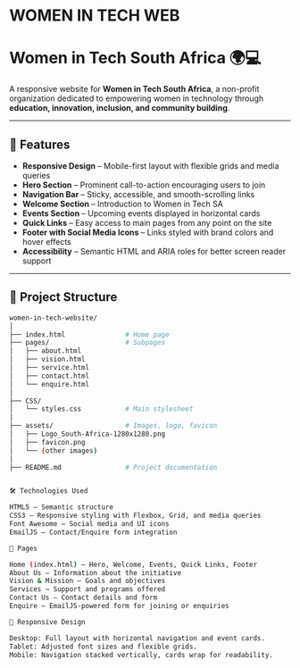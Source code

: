# WOMEN IN TECH WEB

# Women in Tech South Africa 🌍💻

A responsive website for **Women in Tech South Africa**, a non-profit organization dedicated to empowering women in technology through **education, innovation, inclusion, and community building**.

---

## 🚀 Features

- **Responsive Design** – Mobile-first layout with flexible grids and media queries  
- **Hero Section** – Prominent call-to-action encouraging users to join  
- **Navigation Bar** – Sticky, accessible, and smooth-scrolling links  
- **Welcome Section** – Introduction to Women in Tech SA  
- **Events Section** – Upcoming events displayed in horizontal cards  
- **Quick Links** – Easy access to main pages from any point on the site  
- **Footer with Social Media Icons** – Links styled with brand colors and hover effects  
- **Accessibility** – Semantic HTML and ARIA roles for better screen reader support  

---

## 📂 Project Structure

```bash
women-in-tech-website/
│
├── index.html               # Home page
├── pages/                   # Subpages
│   ├── about.html
│   ├── vision.html
│   ├── service.html
│   ├── contact.html
│   └── enquire.html
│
├── CSS/
│   └── styles.css           # Main stylesheet
│
├── assets/                  # Images, logo, favicon
│   ├── Logo_South-Africa-1280x1280.png
│   ├── favicon.png
│   └── (other images)
│
├── README.md                # Project documentation


🛠️ Technologies Used

HTML5 – Semantic structure
CSS3 – Responsive styling with Flexbox, Grid, and media queries
Font Awesome – Social media and UI icons
EmailJS – Contact/Enquire form integration

📖 Pages

Home (index.html) – Hero, Welcome, Events, Quick Links, Footer
About Us – Information about the initiative
Vision & Mission – Goals and objectives
Services – Support and programs offered
Contact Us – Contact details and form
Enquire – EmailJS-powered form for joining or enquiries

📱 Responsive Design

Desktop: Full layout with horizontal navigation and event cards.
Tablet: Adjusted font sizes and flexible grids.
Mobile: Navigation stacked vertically, cards wrap for readability.

